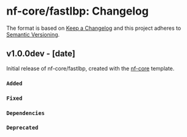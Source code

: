 # nf-core/fastlbp: Changelog

The format is based on [Keep a Changelog](https://keepachangelog.com/en/1.0.0/)
and this project adheres to [Semantic Versioning](https://semver.org/spec/v2.0.0.html).

## v1.0.0dev - [date]

Initial release of nf-core/fastlbp, created with the [nf-core](https://nf-co.re/) template.

### `Added`

### `Fixed`

### `Dependencies`

### `Deprecated`
